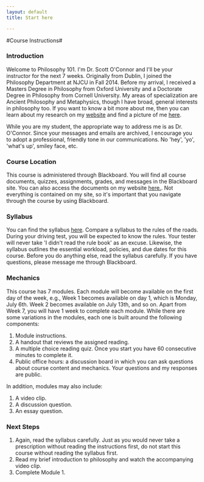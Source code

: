 ```yaml
---
layout: default
title: Start here

---
```



#Course Instructions#

### Introduction ###

Welcome to Philosophy 101. I'm Dr. Scott O'Connor and I'll be your instructor for the next 7 weeks. Originally from Dublin, I joined the Philosophy Department at NJCU in Fall 2014. Before my arrival, I received a Masters Degree in Philosophy from Oxford University and a Doctorate Degree in Philosophy from Cornell University. My areas of specialization are Ancient Philosophy and Metaphysics, though I have broad, general interests in philosophy too. If you want to know a bit more about me, then you can learn about my research on my [website](http://scottoconnor.org) and find a picture of me [here](http://www.njcu.edu/philosophy/faculty/). 

While you are my student, the appropriate way to address me is as Dr. O'Connor. Since your messages and emails are archived, I encourage you to adopt a professional, friendly tone in our communications. No 'hey', 'yo', 'what's up', smiley face, etc. 

### Course Location

This course is administered through Blackboard. You will find all course documents, quizzes, assignments, grades, and messages in the Blackboard site. You can also access the documents on my website [here.](http:\\scoconno.github.io/Teaching/Intro/). Not everything is contained on my site, so it's important that you navigate through the course by using Blackboard. 

### Syllabus 

You can find the syllabus [here](http://scoconno.github.io/Teaching/Intro/Syllabus.pdf). Compare a syllabus to the rules of the roads. During your driving test, you will be expected to know the rules. Your tester will never take 'I didn't read the rule book' as an excuse. Likewise, the syllabus outlines the essential workload, policies, and due dates for this course. Before you do anything else, read the syllabus carefully. If you have questions, please message me through Blackboard. 

### Mechanics

This course has 7 modules. Each module will become available on the first day of the week, e.g., Week 1 becomes available on day 1, which is Monday, July 6th. Week 2 becomes available on July 13th, and so on. Apart from Week 7, you will have 1 week to complete each module. While there are some variations in the modules, each one is built around the following components: 

1. Module instructions. 
2. A handout that reviews the assigned reading. 
3. A multiple choice reading quiz. Once you start you have 60 consecutive minutes to complete it. 
4. Public office hours: a discussion board in which you can ask questions about course content and mechanics. Your questions and my responses are public. 

In addition, modules may also include: 

1. A video clip. 
2. A discussion question. 
3. An essay question. 


### Next Steps ###

1. Again, read the syllabus carefully. Just as you would never take a prescription without reading the instructions first, do not start this course without reading the syllabus first.  
2. Read my brief introduction to philosophy and watch the accompanying video clip. 
3. Complete Module 1.
